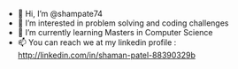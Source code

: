 - 👋 Hi, I’m @shampate74
- 👀 I’m interested in problem solving and coding challenges
- 🌱 I’m currently learning Masters in Computer Science
- 📫 You can reach we at my linkedin profile : http://linkedin.com/in/shaman-patel-88390329b

